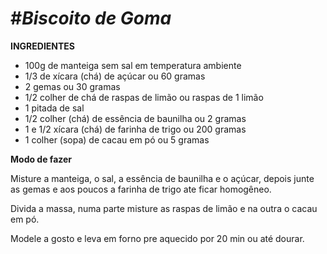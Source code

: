 #	#*Biscoito de Goma*

**INGREDIENTES**

- 100g de manteiga sem sal em temperatura ambiente
- 1/3 de xícara (chá) de açúcar ou 60 gramas
- 2 gemas ou 30 gramas
- 1/2 colher de chá de raspas de limão ou raspas de 1 limão 
- 1 pitada de sal
- 1/2 colher (chá) de essência de baunilha ou 2 gramas
-  1 e 1/2 xícara (chá) de farinha de trigo ou 200 gramas
- 1 colher (sopa) de cacau em pó ou 5 gramas

**Modo de fazer**

Misture a manteiga, o sal, a essência de baunilha e o açúcar, depois junte as gemas e aos poucos a farinha de trigo ate ficar homogêneo.

Divida a massa, numa parte misture as raspas de limão e na outra o cacau em pó. 

Modele a gosto e leva em forno pre aquecido por 20 min ou até dourar.